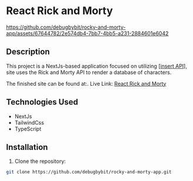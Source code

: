 # React Rick and Morty

https://github.com/debugbybit/rocky-and-morty-app/assets/67644782/2e574db4-7bb7-4bb5-a231-2884601e6042

## Description

This project is a NextJs-based application focused on utilizing [[insert API](https://rickandmortyapi.com/api/)], site uses the Rick and Morty API to render a database of characters.

The finished site can be found at:.
Live Link: [React Rick and Morty](https://rocky-and-morty-3jj9sjy03-bharathmb-crack.vercel.app/)


## Technologies Used

- NextJs
- TailwindCss
- TypeScript

## Installation

1. Clone the repository:

```bash
git clone https://github.com/debugbybit/rocky-and-morty-app.git
